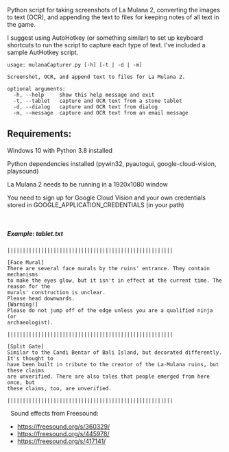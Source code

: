 Python script for taking screenshots of La Mulana 2, converting the images to text (OCR), and appending the text to files for keeping notes of all text in the game.

I suggest using AutoHotkey (or something similar) to set up keyboard shortcuts to run the script to capture each type of text.  I've included a sample AutHotkey script.

```
usage: mulanaCapturer.py [-h] [-t | -d | -m]

Screenshot, OCR, and append text to files for La Mulana 2.

optional arguments:
  -h, --help     show this help message and exit
  -t, --tablet   capture and OCR text from a stone tablet
  -d, --dialog   capture and OCR text from dialog
  -m, --message  capture and OCR text from an email message
```

## Requirements:

Windows 10 with Python 3.8 installed

Python dependencies installed (pywin32, pyautogui, google-cloud-vision, playsound)

La Mulana 2 needs to be running in a 1920x1080 window

You need to sign up for Google Cloud Vision and your own credentials stored in GOOGLE_APPLICATION_CREDENTIALS (in your path)

&nbsp;

##### Example: tablet.txt
```
||||||||||||||||||||||||||||||||||||||||||||||||||||||

[Face Mural]
There are several face murals by the ruins' entrance. They contain mechanisms
to make the eyes glow, but it isn't in effect at the current time. The reason for the
murals' construction is unclear.
Please head downwards.
[Warning!]
Please do not jump off of the edge unless you are a qualified ninja (or
archaeologist).

||||||||||||||||||||||||||||||||||||||||||||||||||||||

[Split Gate]
Similar to the Candi Bentar of Bali Island, but decorated differently. It's thought to
have been built in tribute to the creator of the La-Mulana ruins, but these claims
are unverified. There are also tales that people emerged from here once, but
these claims, too, are unverified.

||||||||||||||||||||||||||||||||||||||||||||||||||||||
```
&nbsp;
Sound effects from Freesound:
* https://freesound.org/s/360329/
* https://freesound.org/s/445978/
* https://freesound.org/s/417141/
